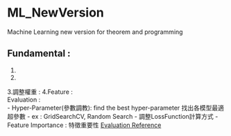 # ML_NewVersion
Machine Learning new version for theorem and programming


## Fundamental : 
1.
2.
3.調整權重 : 
4.Feature :  
Evaluation :     
    - Hyper-Parameter(參數調教): find the best hyper-parameter 找出各模型最適超參數
        - ex :  GridSearchCV, Random Search
    - 調整LossFunction計算方式
    - Feature Importance : 特徵重要性
[Evaluation Reference](https://ntudac.medium.com/python-%E6%A9%9F%E5%99%A8%E5%AD%B8%E7%BF%92-%E4%BA%A4%E5%8F%89%E9%A9%97%E8%AD%89%E8%88%87%E8%B6%85%E5%8F%83%E6%95%B8%E8%AA%BF%E6%95%B4-69a752cb6f65)

